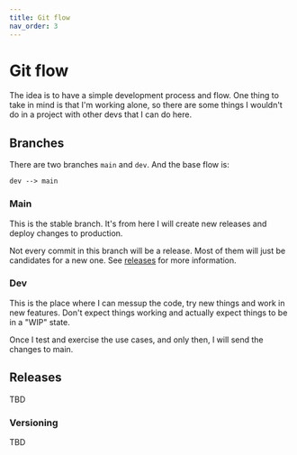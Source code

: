 ```yaml
---
title: Git flow
nav_order: 3
---
```


# Git flow

The idea is to have a simple development process and flow. One thing to take in mind is that I'm working alone, so there are some things I wouldn't do in a project with other devs that I can do here.

## Branches

There are two branches `main` and `dev`. And the base flow is:

```
dev --> main
```

### Main

This is the stable branch. It's from here I will create new releases and deploy changes to production.

Not every commit in this branch will be a release. Most of them will just be candidates for a new one. See [releases](#releases) for more information.

### Dev

This is the place where I can messup the code, try new things and work in new features.
Don't expect things working and actually expect things to be in a "WIP" state.

Once I test and exercise the use cases, and only then, I will send the changes to main.

## Releases

TBD

### Versioning

TBD
